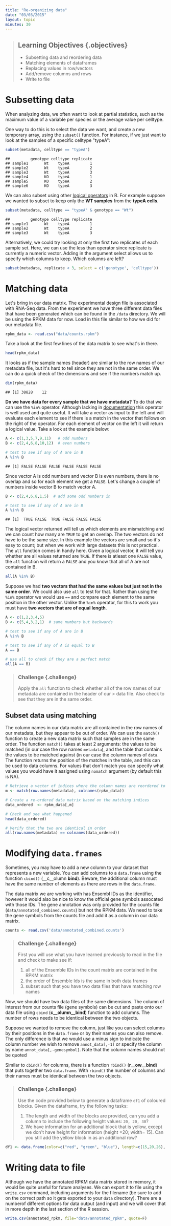 ```yaml
---
title: "Re-organizing data"
date: "03/03/2015"
layout: topic
minutes: 30 
---
```


> ## Learning Objectives {.objectives}
> * Subsetting data and reordering data
> * Matching elements of dataframes
> * Replacing values in row/vectors
> * Add/remove columns and rows
> * Write to file


# Subsetting data

When analyzing data, we often want to look at partial statistics, such
as the maximum value of a variable per species or the average value per celltype.

One way to do this is to select the data we want, and create a new temporary
array, using the `subset()` function. For instance, if we just want to look at
the samples of a specific celltype "typeA":




```r
subset(metadata, celltype == "typeA")
```

```
##         genotype celltype replicate
## sample1       Wt    typeA         1
## sample2       Wt    typeA         2
## sample3       Wt    typeA         3
## sample4       KO    typeA         1
## sample5       KO    typeA         2
## sample6       KO    typeA         3
```

We can also subset using other [logical operators](http://www.statmethods.net/management/operators.html) in R. For example suppose we wanted to subset to keep only the **WT samples** from the **typeA cells**.


```r
subset(metadata, celltype == "typeA" & genotype == "Wt")
```

```
##         genotype celltype replicate
## sample1       Wt    typeA         1
## sample2       Wt    typeA         2
## sample3       Wt    typeA         3
```

Alternatively, we could try looking at only the first two replicates of each sample set. Here, we can use the less than operator since replicate is currently a numeric vector. Adding in the argument select allows us to specify which columns to keep. Which columns are left?

```r
subset(metadata, replicate < 3, select = c('genotype', 'celltype'))
```


# Matching data 

Let's bring in our data matrix. The experimental design file is associated with RNA-Seq data. From the experiment we have three different data files that have been generated which can be found in the `/data` directory. We will be using the RPKM data for now. Load in this file similar to how we did for our metadata file.


```r
rpkm_data <- read.csv("data/counts.rpkm")
```

Take a look at the first few lines of the data matrix to see what's in there.


```r
head(rpkm_data)
```

It looks as if the sample names (header) are similar to the row names of our metadata file, but it's hard to tell since they are not in the  same order. We can do a quick check of the dimensions and see if the numbers match up. 


```r
dim(rpkm_data)
```

```
## [1] 38828    12
```

**Do we have data for every sample that we have metadata?** To do that we can use the `%in%` operator. Although lacking in [documentation](http://dr-k-lo.blogspot.com/2013/11/in-in-r-underused-in-operator.html) this operator is well used and quite useful. It will take a vector as input to the left and will evaluate each element to see if there is a match in the vector that follows on the right of the operator. For each element of vector on the left it will return a logical value. Take a look at the example below:


```r
A <- c(1,3,5,7,9,11)   # odd numbers
B <- c(2,4,6,8,10,12)  # even numbers

# test to see if any of A are in B
A %in% B
```

```
## [1] FALSE FALSE FALSE FALSE FALSE FALSE
```

Since vector A is odd numbers and vector B is even numbers, there is no overlap and so for each element we get a `FALSE`. Let's change a couple of numbers inside vector B to match vector A.


```r
B <- c(2,4,6,8,1,5)  # add some odd numbers in 

# test to see if any of A are in B
A %in% B
```

```
## [1]  TRUE FALSE  TRUE FALSE FALSE FALSE
```

The logical vector returned will tell us which elements are mismatching and we can count how many are `TRUE` to get an overlap. The two vectors do not have to be the same size. In this example the vectors are small and so it's easy to count; but when we work with large datasets this is not practical. The `all` function comes in handy here. Given a logical vector, it will tell you whether are all values returned are `TRUE`. If there is atleast one `FALSE` value, the `all` function will return a `FALSE` and you know that all of A are not contained in B.


```r
all(A %in% B)
```

Suppose we had **two vectors that had the same values but just not in the same order**. We could also use `all` to test for that. Rather than using the `%in%` operator we would use `==` and compare each element to the same position in the other vector. Unlike the `%in%` operator, for this to work you must have **two vectors that are of equal length**.


```r
A <- c(1,2,3,4,5)
B <- c(5,4,3,2,1)  # same numbers but backwards 

# test to see if any of A are in B
A %in% B

# test to see if any of A is equal to B
A == B

# use all to check if they are a perfect match
all(A == B)
```

> ### Challenge {.challenge}
> Apply the `all` function to check whether all of the row names of our metadata are contained in the header of our > data file. Also check to see that they are in the same order.


## Subset data using matching
The column names in our data matrix are all contained in the row names of our metadata, but they appear to be out of order. We can use the `match()` function to create a new data matrix such that samples are in the same order. The function `match()` takes at least 2 arguments: the values to be matched (in our case the row names `metadata`), and the table that contains the values to be matched against (in our case the column names of `data`. The function returns the position of the matches in the table, and this can be used to data columns. For values that don't match you can specify what values you would have it assigned using `nomatch` argument (by default this is NA).



```r
# Retrieve a vector of indices where the column names are reordered to match the row names 
m <- match(row.names(metadata), colnames(rpkm_data))

# Create a re-ordered data matrix based on the matching indices
data_ordered  <- rpkm_data[,m]
```



```r
# Check and see what happened
head(data_ordered)

# Verify that the two are identical in order
all(row.names(metadata) == colnames(data_ordered))
```


# Modifying `data.frames`

Sometimes, you may have to add a new column to your dataset that represents a
new variable. You can add columns to a `data.frame` using the function `cbind()`
(__c__olumn __bind__). Beware, the additional column must have the same number
of elements as there are rows in the `data.frame`.

The data matrix we are working with has Ensembl IDs as the identifier, however it would also be nice to know the official gene symbols assocated with those IDs. The gene annotation was only provided for the counts file (`data/annotated_combined.counts`) but not the RPKM data. We need to take the gene symbols from the counts file and add it as a column in our data matrix. 


```r
counts <- read.csv('data/annotated_combined.counts')
```


> ### Challenge {.challenge}
> First you will use what you have learned previously to read in the file and check to make see if:
> 
> 1. all of the Ensemble IDs in the count matrix are contained in the RPKM matrix
> 2. the order of Ensemble Ids is the same in both data frames
> 3. subset such that you have two data files that have matching row names



Now, we should have two data files of the same dimensions. The column of interest from our counts file (gene symbols) can be cut and paste onto our data file using `cbind` (__c__olumn__bind__) function to add columns. The number of rows needs to be identical between the two objects.



Suppose we wanted to remove the column, just like you can select columns by their positions in the `data.frame` or by their names you can also remove. The only difference is that we would use a minus sign to indicate the column number we wish to remove `annot_data[,-1]` or specify the column by name `annot_data[,-genesymbol]`. Note that the column names should not be quoted

Similar to `cbind()` for columns, there is a function `rbind()` (__r__ow__bind__) that puts together two `data.frame`. With `rbind()` the number of columns and their names must be identical between the two objects. 


> ### Challenge {.challenge}
> Use the code provided below to generate a dataframe `df1` of coloured blocks. Given the dataframe, try the following tasks:
>
> 1. The length and width of the blocks are provided, can you add a column to include the following height values: `20, 20, 30`?
> 2. We have information for an additional block that is yellow, except we don't have height for information (height =20; width= 15). Can you still add the yellow block in as an additional row?


```r
df1 <- data.frame(color=c("red", "green", "blue"), length=c(15,20,26), width=c(20,25,35))
```



# Writing data to file
Although we have the annotated RPKM data matrix stored in memory, it would be quite useful for future analyses. We can export it to file using the `write.csv` command, including arguments for the filename (be sure to add on the correct path so it gets exported to your `data` directory). There are a numberof different options for data output (and input) and we will cover that in more depth in the last section of the R session.


```r
write.csv(annotated_rpkm, file="data/annotated_rpkm", quote=F)
```

